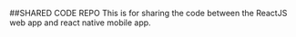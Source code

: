 ##SHARED CODE REPO
This is for sharing the code between the ReactJS web app and react native mobile app.